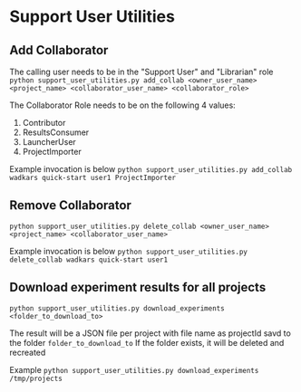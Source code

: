 # Support User Utilities

## Add Collaborator 

The calling user needs to be in the "Support User" and "Librarian" role
`python support_user_utilities.py add_collab <owner_user_name> <project_name> <collaborator_user_name> <collaborator_role>`

The Collaborator Role needs to be on the following 4 values:
1. Contributor
2. ResultsConsumer
3. LauncherUser
4. ProjectImporter

Example invocation is below
`python support_user_utilities.py add_collab wadkars quick-start user1 ProjectImporter`


## Remove Collaborator 

`python support_user_utilities.py delete_collab <owner_user_name> <project_name> <collaborator_user_name>`

Example invocation is below
`python support_user_utilities.py delete_collab wadkars quick-start user1`

## Download experiment results for all projects
`python support_user_utilities.py download_experiments <folder_to_download_to>`

The result will be a JSON file per project with file name as projectId savd to the folder `folder_to_download_to`
If the folder exists, it will be deleted and recreated

Example
`python support_user_utilities.py download_experiments /tmp/projects`